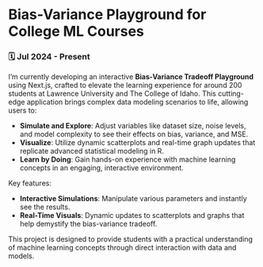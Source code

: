 # Bias-Variance Playground for College ML Courses

### 🗓️ Jul 2024 - Present

I’m currently developing an interactive **Bias-Variance Tradeoff Playground** using Next.js, crafted to elevate the learning experience for around 200 students at Lawrence University and The College of Idaho. This cutting-edge application brings complex data modeling scenarios to life, allowing users to:

- **Simulate and Explore**: Adjust variables like dataset size, noise levels, and model complexity to see their effects on bias, variance, and MSE.
- **Visualize**: Utilize dynamic scatterplots and real-time graph updates that replicate advanced statistical modeling in R.
- **Learn by Doing**: Gain hands-on experience with machine learning concepts in an engaging, interactive environment.

Key features:
- **Interactive Simulations**: Manipulate various parameters and instantly see the results.
- **Real-Time Visuals**: Dynamic updates to scatterplots and graphs that help demystify the bias-variance tradeoff.

This project is designed to provide students with a practical understanding of machine learning concepts through direct interaction with data and models.

